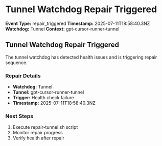 # Tunnel Watchdog Repair Triggered

**Event Type:** repair_triggered
**Timestamp:** 2025-07-11T18:58:40.3NZ
**Watchdog:** Tunnel
**Context:** gpt-cursor-runner-tunnel


## Tunnel Watchdog Repair Triggered

The tunnel watchdog has detected health issues and is triggering repair sequence.

### Repair Details
- **Watchdog:** Tunnel
- **Tunnel:** gpt-cursor-runner-tunnel
- **Trigger:** Health check failure
- **Timestamp:** 2025-07-11T18:58:40.3NZ

### Next Steps
1. Execute repair-tunnel.sh script
2. Monitor repair progress
3. Verify health after repair


